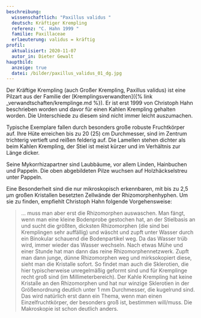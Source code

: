 ```yaml
---
beschreibung:
  wissenschaftlich: "Paxillus validus "
  deutsch: Kräftiger Krempling
  referenz: "C. Hahn 1999 "
  familie: Paxillaceae
  erlaeuterung: validus = kräftig
profil:
  aktualisiert: 2020-11-07
  autor_in: Dieter Gewalt
hauptbild:
  anzeige: true
  datei: /bilder/paxillus_validus_01_dg.jpg
---
```

Der Kräftige Krempling (auch Großer Krempling, Paxillus validus) ist eine Pilzart aus der Familie der [Kremplingsverwandten]({% link _verwandtschaften/kremplinge.md %}). Er ist erst 1999 von Christoph Hahn beschrieben worden und davor für einen Kahlen Krempling gehalten worden. Die Unterschiede zu diesem sind nicht immer leicht auszumachen.

Typische Exemplare fallen durch besonders große robuste Fruchtkörper auf. Ihre Hüte erreichen bis zu 20 (25) cm Durchmesser, sind im Zentrum trichterig vertieft und reißen felderig auf. Die Lamellen stehen dichter als beim Kahlen Krempling, der Stiel ist meist kürzer und im Verhältnis zur Länge dicker.

Seine Mykorrhizapartner sind Laubbäume, vor allem Linden, Hainbuchen und Pappeln. Die oben abgebildeten Pilze wuchsen auf Holzhäckselstreu unter Pappeln.

Eine Besonderheit sind die nur mikroskopisch erkennbaren, mit bis zu 2,5 µm großen Kristallen besetzten Zellwände der Rhizomorphenhyphen. Um sie zu finden, empfiehlt Christoph Hahn folgende Vorgehensweise:

> ... muss man aber erst die Rhizomorphen auswaschen. Man fängt, wenn man eine kleine Bodenprobe gestochen hat, an der Stielbasis an und sucht die größten, dicksten Rhizomorphen (die sind bei Kremplingen sehr auffällig) und wäscht und zupft unter Wasser durch ein Binokular schauend die Bodenpartikel weg. Da das Wasser trüb wird, immer wieder das Wasser wechseln. Nach etwas Mühe und einer Stunde hat man dann das reine Rhizomorphennetzwerk. Zupft man dann junge, dünne Rhizomorphen weg und mirksokopiert diese, sieht man die Kristalle sofort. So findet man auch die Sklerotien, die hier typischerweise unregelmäßig geformt sind und für Kremplinge recht groß sind (im Millimeterbereich). Der Kahle Krempling hat keine Kristalle an den Rhizomorphen und hat nur winzige Sklerotien in der Größenordnung deutlich unter 1 mm Durchmesser, die kugelrund sind. Das wird natürlich erst dann ein Thema, wenn man einen Einzelfruchtkörper, der besonders groß ist, bestimmen will/muss. Die Makroskopie ist schon deutlich anders.